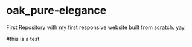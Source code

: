 # oak_pure-elegance
First Repository with my first responsive website built from scratch. yay. 

#this is a test
